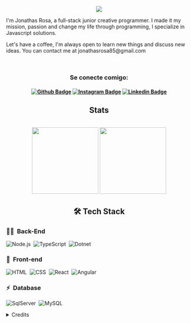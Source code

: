 <div align="center">
	 <img src="https://readme-typing-svg.herokuapp.com?font=Roboto&size=40&duration=4000&color=00cbf3&center=true&vCenter=true&multiline=true&width=300&height=65&lines=Hello+World+%F0%9F%91%8B">
</div>

<div alingn ="center">
   
<p>I'm Jonathas Rosa, a full-stack junior creative programmer. I made it my mission, passion and change my life through programming, I specialize in Javascript solutions.</p>

<p>Let's have a coffee, I'm always open to learn new things and discuss new ideas. You can contact me at jonathasrosa85@gmail.com</p>
<br>

<div>
	
 <h3 align="center">Se conecte comigo:</h3> 
 <h4 align="center">
	 
[![Github Badge](https://img.shields.io/badge/-Facebook-blue?style=for-the-badge&logo=Facebook&logoColor=white&link=https://github.com/JONATHASROSA)](https://www.facebook.com/jonathas.rosa.31)
[![Instagram Badge](https://img.shields.io/badge/Instagram-E4405F?style=for-the-badge&logo=instagram&logoColor=white)](https://www.instagram.com/jonathas_rosa85/)
[![Linkedin Badge](https://img.shields.io/badge/-Linkedin-blue?style=for-the-badge&logo=Linkedin&logoColor=white&link=https://github.com/JONATHASROSA)](https://www.linkedin.com/in/jonathasrosa85/)	
	 
</h4>
	
</div>
	
<h2 align="center">Stats</h2>
<br/>	
<div align="center">
  <img height="180em" src="https://github-readme-stats.vercel.app/api?username=jonathasrosa&show_icons=true&theme=dark&include_all_commits=true&count_private=true"/>
  <img height="180em" src="https://github-readme-stats.vercel.app/api/top-langs/?username=jonathasrosa&layout=compact&langs_count=16&theme=dark"/>
</div>
	
<h2 align="center">🛠️ Tech Stack</h2>

### 👩‍💻 &nbsp;Back-End

![Node.js](https://img.shields.io/badge/Node.js-E7ECEB?style=for-the-badge&logo=node.js)&nbsp;
![TypeScript](https://img.shields.io/badge/TypeScript-ECE2FB?style=for-the-badge&logo=typescript)&nbsp;
![Dotnet](https://img.shields.io/badge/.NET-E7ECEB?style=for-the-badge&logo=dotnet&logoColor=1572B6)&nbsp;

### 🎨 &nbsp;Front-end
![HTML](https://img.shields.io/badge/-HTML-ECE2FB?style=for-the-badge&logo=HTML5)&nbsp;
![CSS](https://img.shields.io/badge/-CSS-ECE2FB?style=for-the-badge&logo=CSS3&logoColor=1572B6)&nbsp;
![React](https://img.shields.io/badge/-React-ECE2FB?style=for-the-badge&logo=react&logoColor=1572B6)&nbsp;
![Angular](https://img.shields.io/badge/-Angular-ECE2FB?style=for-the-badge&logo=Angular&logoColor=D36E55)&nbsp;

### ⚡ &nbsp;Database 
![SqlServer](https://img.shields.io/badge/-Microsoft%20SQL%20Server-ECE2FB?style=for-the-badge&logo=microsoft%20sql%20server&logoColor=1572B6)&nbsp;
![MySQL](https://img.shields.io/badge/-MySQL-ECE2FB?style=for-the-badge&logo=mysql)&nbsp;
</div>
 

<details align="left">
 <p> "Honestidade em pequenas coisas não é uma coisa pequena"</p>
  <summary>Credits</summary> 
  - Badges by <a href="https://shields.io/">shields.io</a>
  <br>
  - GitHub Stats by <a href="https://github.com/anuraghazra/github-readme-stats">anuraghazra</a>
  <br>
   - GitHub Streak by <a href="https://github.com/DenverCoder1/github-readme-streak-stats">DenverCoder1</a>
  <br>
  - Developer vector created by <a href="https://www.freepik.com/vectors/developer">storyset - www.freepik.com</a> (edited by author)
</details>

